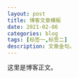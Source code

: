 ```yaml
---
layout: post
title: 博客文章模板
date: 2021-02-06
categories: blog
tags: [标签一,标签二]
description: 文章金句。
---
```


这里是博客正文。












